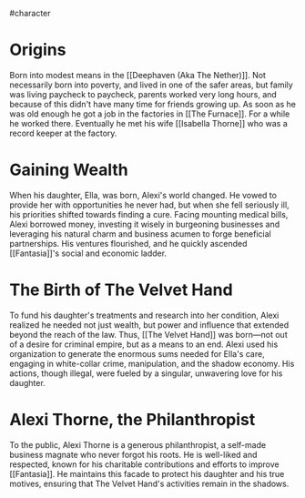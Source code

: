 #character 
# Origins
Born into modest means in the [[Deephaven (Aka The Nether)]]. Not necessarily born into poverty, and lived in one of the safer areas, but family was living paycheck to paycheck, parents worked very long hours, and because of this didn't have many time for friends growing up. As soon as he was old enough he got a job in the factories in [[The Furnace]]. For a while he worked there. Eventually he met his wife [[Isabella Thorne]] who was a record keeper at the factory.
# Gaining Wealth
When his daughter, Ella, was born, Alexi's world changed. He vowed to provide her with opportunities he never had, but when she fell seriously ill, his priorities shifted towards finding a cure. Facing mounting medical bills, Alexi borrowed money, investing it wisely in burgeoning businesses and leveraging his natural charm and business acumen to forge beneficial partnerships. His ventures flourished, and he quickly ascended [[Fantasia]]'s social and economic ladder.
# The Birth of The Velvet Hand
To fund his daughter's treatments and research into her condition, Alexi realized he needed not just wealth, but power and influence that extended beyond the reach of the law. Thus, [[The Velvet Hand]] was born—not out of a desire for criminal empire, but as a means to an end. Alexi used his organization to generate the enormous sums needed for Ella's care, engaging in white-collar crime, manipulation, and the shadow economy. His actions, though illegal, were fueled by a singular, unwavering love for his daughter.
# Alexi Thorne, the Philanthropist
To the public, Alexi Thorne is a generous philanthropist, a self-made business magnate who never forgot his roots. He is well-liked and respected, known for his charitable contributions and efforts to improve [[Fantasia]]. He maintains this facade to protect his daughter and his true motives, ensuring that The Velvet Hand's activities remain in the shadows.
